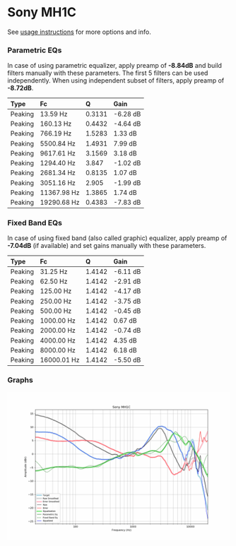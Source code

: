 # Sony MH1C
See [usage instructions](https://github.com/jaakkopasanen/AutoEq#usage) for more options and info.

### Parametric EQs
In case of using parametric equalizer, apply preamp of **-8.84dB** and build filters manually
with these parameters. The first 5 filters can be used independently.
When using independent subset of filters, apply preamp of **-8.72dB**.

| Type    | Fc          |      Q | Gain     |
|:--------|:------------|:-------|:---------|
| Peaking | 13.59 Hz    | 0.3131 | -6.28 dB |
| Peaking | 160.13 Hz   | 0.4432 | -4.64 dB |
| Peaking | 766.19 Hz   | 1.5283 | 1.33 dB  |
| Peaking | 5500.84 Hz  | 1.4931 | 7.99 dB  |
| Peaking | 9617.61 Hz  | 3.1569 | 3.18 dB  |
| Peaking | 1294.40 Hz  | 3.847  | -1.02 dB |
| Peaking | 2681.34 Hz  | 0.8135 | 1.07 dB  |
| Peaking | 3051.16 Hz  | 2.905  | -1.99 dB |
| Peaking | 11367.98 Hz | 1.3865 | 1.74 dB  |
| Peaking | 19290.68 Hz | 0.4383 | -7.83 dB |

### Fixed Band EQs
In case of using fixed band (also called graphic) equalizer, apply preamp of **-7.04dB**
(if available) and set gains manually with these parameters.

| Type    | Fc          |      Q | Gain     |
|:--------|:------------|:-------|:---------|
| Peaking | 31.25 Hz    | 1.4142 | -6.11 dB |
| Peaking | 62.50 Hz    | 1.4142 | -2.91 dB |
| Peaking | 125.00 Hz   | 1.4142 | -4.17 dB |
| Peaking | 250.00 Hz   | 1.4142 | -3.75 dB |
| Peaking | 500.00 Hz   | 1.4142 | -0.45 dB |
| Peaking | 1000.00 Hz  | 1.4142 | 0.67 dB  |
| Peaking | 2000.00 Hz  | 1.4142 | -0.74 dB |
| Peaking | 4000.00 Hz  | 1.4142 | 4.35 dB  |
| Peaking | 8000.00 Hz  | 1.4142 | 6.18 dB  |
| Peaking | 16000.01 Hz | 1.4142 | -5.50 dB |

### Graphs
![](./Sony%20MH1C.png)